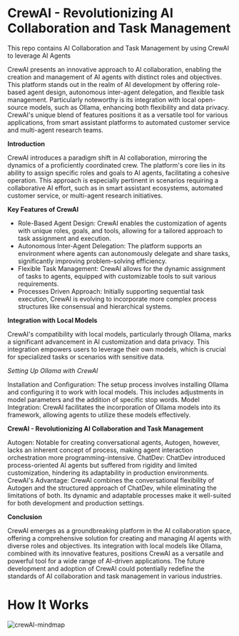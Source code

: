 # CrewAI - Revolutionizing AI Collaboration and Task Management
This repo contains AI Collaboration and Task Management by using CrewAI to leverage AI Agents

CrewAI presents an innovative approach to AI collaboration, enabling the creation and management of AI agents with distinct roles and objectives. This platform stands out in the realm of AI development by offering role-based agent design, autonomous inter-agent delegation, and flexible task management. Particularly noteworthy is its integration with local open-source models, such as Ollama, enhancing both flexibility and data privacy. CrewAI's unique blend of features positions it as a versatile tool for various applications, from smart assistant platforms to automated customer service and multi-agent research teams.

**Introduction**

CrewAI introduces a paradigm shift in AI collaboration, mirroring the dynamics of a proficiently coordinated crew. The platform's core lies in its ability to assign specific roles and goals to AI agents, facilitating a cohesive operation. This approach is especially pertinent in scenarios requiring a collaborative AI effort, such as in smart assistant ecosystems, automated customer service, or multi-agent research initiatives.

**Key Features of CrewAI**

* Role-Based Agent Design: CrewAI enables the customization of agents with unique roles, goals, and tools, allowing for a tailored approach to task assignment and execution.
* Autonomous Inter-Agent Delegation: The platform supports an environment where agents can autonomously delegate and share tasks, significantly improving problem-solving efficiency.
* Flexible Task Management: CrewAI allows for the dynamic assignment of tasks to agents, equipped with customizable tools to suit various requirements.
* Processes Driven Approach: Initially supporting sequential task execution, CrewAI is evolving to incorporate more complex process structures like consensual and hierarchical systems.

**Integration with Local Models**

CrewAI's compatibility with local models, particularly through Ollama, marks a significant advancement in AI customization and data privacy. This integration empowers users to leverage their own models, which is crucial for specialized tasks or scenarios with sensitive data.

_Setting Up Ollama with CrewAI_

Installation and Configuration: The setup process involves installing Ollama and configuring it to work with local models. This includes adjustments in model parameters and the addition of specific stop words.
Model Integration: CrewAI facilitates the incorporation of Ollama models into its framework, allowing agents to utilize these models effectively.

**CrewAI - Revolutionizing AI Collaboration and Task Management**

Autogen: Notable for creating conversational agents, Autogen, however, lacks an inherent concept of process, making agent interaction orchestration more programming-intensive.
ChatDev: ChatDev introduced process-oriented AI agents but suffered from rigidity and limited customization, hindering its adaptability in production environments.
CrewAI's Advantage: CrewAI combines the conversational flexibility of Autogen and the structured approach of ChatDev, while eliminating the limitations of both. Its dynamic and adaptable processes make it well-suited for both development and production settings.

**Conclusion**

CrewAI emerges as a groundbreaking platform in the AI collaboration space, offering a comprehensive solution for creating and managing AI agents with diverse roles and objectives. Its integration with local models like Ollama, combined with its innovative features, positions CrewAI as a versatile and powerful tool for a wide range of AI-driven applications. The future development and adoption of CrewAI could potentially redefine the standards of AI collaboration and task management in various industries.


# How It Works

![crewAI-mindmap](https://github.com/ParthaPRay/CrewAI-AI-Agents/assets/1689639/3b175d73-b59e-4941-9877-b4903961bce9)

